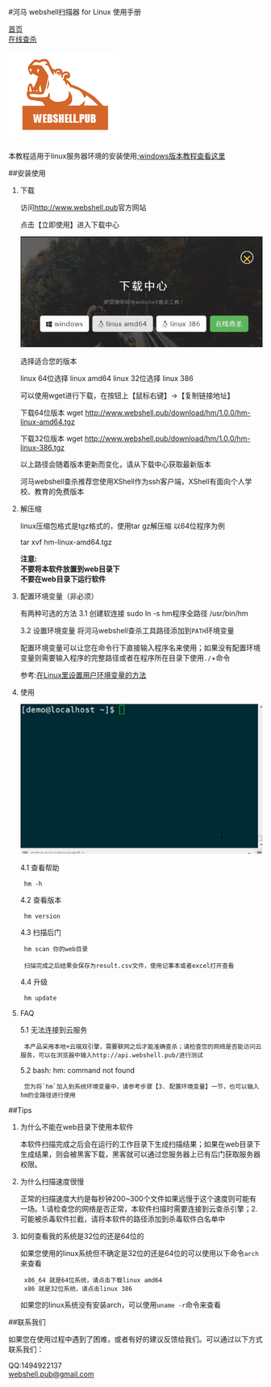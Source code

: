 #河马 webshell扫描器 for Linux 使用手册

[首页](http://www.webshell.pub)                 
[在线查杀](http://n.webshell.pub)

![logo](images/1.png)


本教程适用于linux服务器环境的安装使用;[windows版本教程查看这里](http://www.webshell.pub/doc/hm_win_usage.html)

##安装使用

1. 下载

	访问<http://www.webshell.pub>官方网站

	点击【立即使用】进入下载中心

	![下载中心](images/download.jpg)
	
	选择适合您的版本

	linux 64位选择 linux amd64
	linux 32位选择 linux 386

	可以使用wget进行下载，在按钮上【鼠标右键】->【复制链接地址】
	
	下载64位版本
	wget http://www.webshell.pub/download/hm/1.0.0/hm-linux-amd64.tgz


	下载32位版本
	wget http://www.webshell.pub/download/hm/1.0.0/hm-linux-386.tgz

	以上路径会随着版本更新而变化，请从下载中心获取最新版本

	河马webshell查杀推荐您使用XShell作为ssh客户端，XShell有面向个人学校、教育的免费版本
	
2. 解压缩
	
	linux压缩包格式是tgz格式的，使用tar gz解压缩
	以64位程序为例

	tar xvf hm-linux-amd64.tgz
		
	**注意:**  
	**不要将本软件放置到web目录下**  
	**不要在web目录下运行软件**
	
3. 配置环境变量（非必须）
	
	有两种可选的方法
	3.1 创建软连接
	sudo ln -s hm程序全路径 /usr/bin/hm
	

	3.2 设置环境变量
	将河马webshell查杀工具路径添加到`PATH`环境变量

	配置环境变量可以让您在命令行下直接输入程序名来使用；如果没有配置环境变量则需要输入程序的完整路径或者在程序所在目录下使用`./`+命令

	参考:[在Linux里设置用户环境变量的方法](http://blog.csdn.net/yumushui/article/details/39290749)


4. 使用

	![教程](images/linuxusage.gif)
	
	4.1 查看帮助
		
		hm -h

	4.2 查看版本

		hm version

	4.3 扫描后门

		hm scan 你的web目录

		扫描完成之后结果会保存为result.csv文件，使用记事本或者excel打开查看

	4.4 升级

		hm update	

5. FAQ

	5.1 无法连接到云服务

		本产品采用本地+云端双引擎，需要联网之后才能准确查杀；请检查您的网络是否能访问云服务，可以在浏览器中输入http://api.webshell.pub/进行测试

	5.2 bash: hm: command not found

		您为将`hm`加入到系统环境变量中，请参考步骤【3. 配置环境变量】一节，也可以输入hm的全路径进行使用

##Tips

1. 为什么不能在web目录下使用本软件

	本软件扫描完成之后会在运行的工作目录下生成扫描结果；如果在web目录下生成结果，则会被黑客下载，黑客就可以通过您服务器上已有后门获取服务器权限。

2. 为什么扫描速度很慢

	正常的扫描速度大约是每秒钟200~300个文件如果远慢于这个速度则可能有一场。1.请检查您的网络是否正常，本软件扫描时需要连接到云查杀引擎；2.可能被杀毒软件拦截，请将本软件的路径添加到杀毒软件白名单中
	
3. 如何查看我的系统是32位的还是64位的

	如果您使用的linux系统但不确定是32位的还是64位的可以使用以下命令`arch`来查看
		
		x86_64 就是64位系统，请点击下载linux amd64
		x86 就是32位系统，请点击linux 386

	如果您的linux系统没有安装arch，可以使用`uname -r`命令来查看


##联系我们

如果您在使用过程中遇到了困难，或者有好的建议反馈给我们。可以通过以下方式联系我们：
	
   QQ:1494922137  
   <webshell.pub@gmail.com>